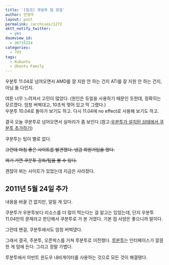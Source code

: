 ```yaml
---
title: '[링크] 쿠분투 팁 모음'
author: 안형우
layout: post
permalink: /archives/1272
aktt_notify_twitter:
  - yes
daumview_id:
  - 36715224
categories:
  - 기타
tags:
  - Kubuntu
  - Ubuntu Family
---
```

우분투 11.04로 넘어오면서 AMD를 잘 지원 안 하는 건지 ATI를 잘 지원 안 하는 건지, 아님 둘 다인지.

여튼 너무 느려져서 고민이 많았다. (원인은 듀얼을 사용하기 때문인 듯한데, 정확히는 모르겠다. 엄청 버벅대고, 10초씩 멎어 있고 막 그랬다.)  
우분투 10.04로 돌아가 보기도 하고. 다시 11.04에 no effect로 사용해 보기도 하고.

결국 오늘 쿠분투로 넘어오면서 실마리가 좀 보인다.(참고:[우분투가 설치된 상태에서 쿠분투 추가하기][1])

쿠분투는 팁이 별로 없다.

<del>그런데 마침 좋은 사이트를 발견했다. 냉큼 회원가입을 했다.</del>

<del>여기 가면 쿠분투 강좌/팁을 볼 수 있다.</del>

괜찮아 뵈는 사이트가 있었는데 지금은 사라졌다.

## 2011년 5월 24일 추가

내용을 바꿀 건 없지만, 알릴 게 있다.

쿠분투가 우분투보다 리소스를 더 많이 먹는다는 걸 알고는 있었는데, 단지 우분투 11.04만의 문제라고 판단해서 쿠분투로 가 본 거였다. 기본 컴 사양은 좋으니까 말이다.

그런데 왠걸, 쿠분투에서도 엄청 버벅댔다.

그래서 결국, 주분투, 오픈박스를 거쳐 루분투로 이전했다. [루분투][2]는 인터페이스가 깔끔한 게 맘에 든다. 그리고 정말 가볍다.

루분투에서 아반트 윈도우 내비게이터를 사용하는 것으로 모든 것이 해결됐다.

 [1]: http://mytory.net/archives/731 "Ubuntu에서 Kubuntu 설치하기"
 [2]: http://lubuntu.net/